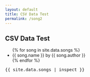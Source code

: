 ```yaml
---
layout: default
title: CSV Data Test
permalink: /song2
---
```


## CSV Data Test

<ul>
  {% for song in site.data.songs %}
    <li>{{ song.name }} by {{ song.author }}</li>
  {% endfor %}
</ul>

<pre>{{ site.data.songs | inspect }}</pre>
